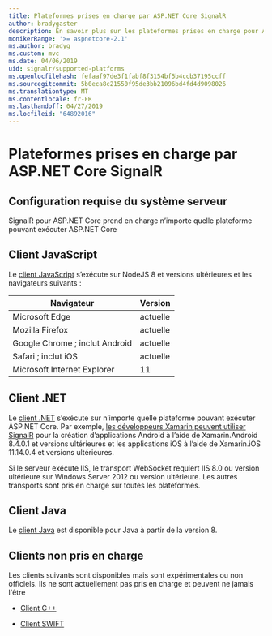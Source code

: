 ```yaml
---
title: Plateformes prises en charge par ASP.NET Core SignalR
author: bradygaster
description: En savoir plus sur les plateformes prises en charge pour ASP.NET Core SignalR.
monikerRange: '>= aspnetcore-2.1'
ms.author: bradyg
ms.custom: mvc
ms.date: 04/06/2019
uid: signalr/supported-platforms
ms.openlocfilehash: fefaaf97de3f1fabf8f3154bf5b4ccb37195ccff
ms.sourcegitcommit: 5b0eca8c21550f95de3bb21096bd4fd4d9098026
ms.translationtype: MT
ms.contentlocale: fr-FR
ms.lasthandoff: 04/27/2019
ms.locfileid: "64892016"
---
```

# <a name="aspnet-core-signalr-supported-platforms"></a>Plateformes prises en charge par ASP.NET Core SignalR

## <a name="server-system-requirements"></a>Configuration requise du système serveur

SignalR pour ASP.NET Core prend en charge n’importe quelle plateforme pouvant exécuter ASP.NET Core

## <a name="javascript-client"></a>Client JavaScript

Le [client JavaScript](https://www.npmjs.com/package/@aspnet/signalr) s’exécute sur NodeJS 8 et versions ultérieures et les navigateurs suivants :

| Navigateur                         | Version |
| ------------------------------- | ------- |
| Microsoft Edge                  | actuelle |
| Mozilla Firefox                 | actuelle |
| Google Chrome ; inclut Android | actuelle |
| Safari ; inclut iOS            | actuelle |
| Microsoft Internet Explorer     | 11      |
 
## <a name="net-client"></a>Client .NET

Le [client .NET](https://www.nuget.org/packages/Microsoft.AspNetCore.SignalR/) s’exécute sur n’importe quelle plateforme pouvant exécuter ASP.NET Core. Par exemple, [les développeurs Xamarin peuvent utiliser SignalR](https://github.com/aspnet/Announcements/issues/305) pour la création d’applications Android à l’aide de Xamarin.Android 8.4.0.1 et versions ultérieures et les applications iOS à l’aide de Xamarin.iOS 11.14.0.4 et versions ultérieures.

Si le serveur exécute IIS, le transport WebSocket requiert IIS 8.0 ou version ultérieure sur Windows Server 2012 ou version ultérieure. Les autres transports sont pris en charge sur toutes les plateformes.

## <a name="java-client"></a>Client Java

Le [client Java](https://search.maven.org/artifact/com.microsoft.aspnet/signalr) est disponible pour Java à partir de la version 8.

## <a name="unsupported-clients"></a>Clients non pris en charge

Les clients suivants sont disponibles mais sont expérimentales ou non officiels. Ils ne sont actuellement pas pris en charge et peuvent ne jamais l'être

* [Client C++](https://github.com/aspnet/SignalR/tree/master/clients/cpp)

* [Client SWIFT](https://github.com/moozzyk/SignalR-Client-Swift)
